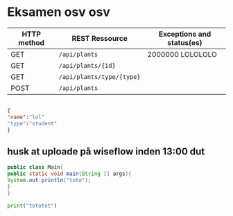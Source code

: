 # Eksamen osv osv 

|HTTP method | REST Ressource | Exceptions and status(es) |
|---|---|---|
|GET| `/api/plants`| 2000000 LOLOLOLO |
|GET|`/api/plants/{id}`| |
|GET|`/api/plants/type/{type}` | |
|POST| `/api/plants` | |

```json

{
"name":"lol"
"type":"student"
}
```

## husk at uploade på wiseflow inden 13:00 dut 


```java
public class Main{
public static void main(String [] args){
System.out.println("toto");
}
}

```

```python
print("tototot")
```
